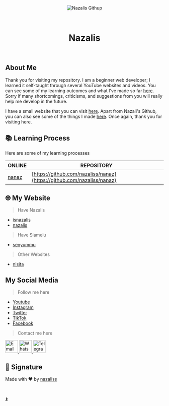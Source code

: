 <div align="center" id="top"> 
  <img src="./.github/app.gif" alt="Nazalis Githup" />

&#xa0;

</div>

<h1 align="center">Nazalis</h1>

<br>

## About Me

Thank you for visiting my repository. I am a beginner web developer; I learned it self-taught through several YouTube websites and videos. You can see some of my learning outcomes and what I've made so far <a href="https://nazaliss.github.io" target="_blank">here</a>. Sorry if many shortcomings, criticisms, and suggestions from you will really help me develop in the future.

I have a small website that you can visit <a href="https://nazalis.com" target="_blank">here</a>. Apart from Nazali's Github, you can also see some of the things I made <a href="https://nazalis.my.id" target="_blank">here</a>. Once again, thank you for visiting here.

## 📚 Learning Process

Here are some of my learning processes

| ONLINE                                    | REPOSITORY                                                             |
| ----------------------------------------- | ---------------------------------------------------------------------- |
| [nanaz](https://nazaliss.github.io/nanaz) | [https://github.com/nazaliss/nanaz](https://github.com/nazaliss/nanaz) |

## 🌐 My Website

> Have Nazalis

- [isnazalis](https://nazalis.my.id/)
- [nazalis](https://nazalis.com/)

> Have Siamelu

- [senyummu](https://siamelu.my.id/)

> Other Websites

- [nisita](https://nisita.000webhostapp.com)

## My Social Media

> Follow me here

- <a href="https://www.youtube.com/@nazaliss_" target="_blank">Youtube</a>
- <a href="https://www.instagram.com/nazaliss_" target="_blank">Instagram</a>
- <a href="https://twitter.com/nazaliss_" target="_blank">Twitter</a>
- <a href="https://www.tiktok.com/@nazaliss_" target="_blank">TikTok</a>
- <a href="https://www.facebook.com/nazaliss" target="_blank">Facebook</a>

> Contact me here

<a href="#" target="_blank"><img height="40" width="40" src="https://camo.githubusercontent.com/a6d8a862aecb6411e963408e9b3c7666ab357cdfecc14a3a13645eb489688cc8/68747470733a2f2f6564656e742e6769746875622e696f2f537570657254696e7949636f6e732f696d616765732f7376672f676d61696c5f6f6c642e737667"  alt="Email" />
</a> <a href="#" target="_blank"><img height="40" width="40" src="https://camo.githubusercontent.com/945d32cdd8d51fe844ca8b2976914ae8786586607aee1cba24d7318e24b30411/68747470733a2f2f6564656e742e6769746875622e696f2f537570657254696e7949636f6e732f696d616765732f7376672f77686174736170702e737667"  alt="WhatsApp" />
</a> <a href="#" target="_blank"><img height="40" width="40" src="https://camo.githubusercontent.com/f4b401dd7cd9b7840fd31acafd49e151a80e4c9600bf219934461b96dd98e013/68747470733a2f2f6564656e742e6769746875622e696f2f537570657254696e7949636f6e732f696d616765732f7376672f74656c656772616d2e737667"  alt="Telegram" />
</a>

## 👋 Signature

Made with :heart: by <a href="https://github.com/nazaliss" target="_blank">nazaliss</a>

&#xa0;

<a href="#top">⏫</a>
